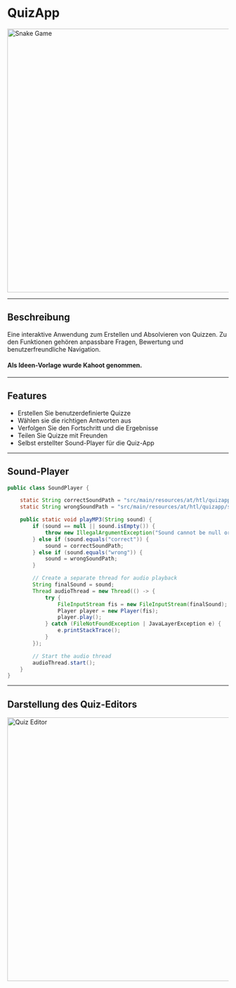 # QuizApp

<img src="../../../ftmahringer-portfolio/docs/markdowns/images/quizAppStartpage.png" alt="Snake Game" width="600">

---

## Beschreibung
Eine interaktive Anwendung zum Erstellen und Absolvieren von Quizzen. Zu den Funktionen gehören anpassbare Fragen, Bewertung und benutzerfreundliche Navigation.

#### Als Ideen-Vorlage wurde Kahoot genommen.

---

## Features
- Erstellen Sie benutzerdefinierte Quizze
- Wählen sie die richtigen Antworten aus
- Verfolgen Sie den Fortschritt und die Ergebnisse
- Teilen Sie Quizze mit Freunden
- Selbst erstellter Sound-Player für die Quiz-App

---

## Sound-Player

```java
public class SoundPlayer {

    static String correctSoundPath = "src/main/resources/at/htl/quizapp/sounds/correct.mp3";
    static String wrongSoundPath = "src/main/resources/at/htl/quizapp/sounds/wrong.mp3";

    public static void playMP3(String sound) {
        if (sound == null || sound.isEmpty()) {
            throw new IllegalArgumentException("Sound cannot be null or empty");
        } else if (sound.equals("correct")) {
            sound = correctSoundPath;
        } else if (sound.equals("wrong")) {
            sound = wrongSoundPath;
        }

        // Create a separate thread for audio playback
        String finalSound = sound;
        Thread audioThread = new Thread(() -> {
            try {
                FileInputStream fis = new FileInputStream(finalSound);
                Player player = new Player(fis);
                player.play();
            } catch (FileNotFoundException | JavaLayerException e) {
                e.printStackTrace();
            }
        });

        // Start the audio thread
        audioThread.start();
    }
}
```

---

## Darstellung des Quiz-Editors

<img src="../../../ftmahringer-portfolio/docs/markdowns/images/quizAppCreator-Editor.png" alt="Quiz Editor" width="600">

